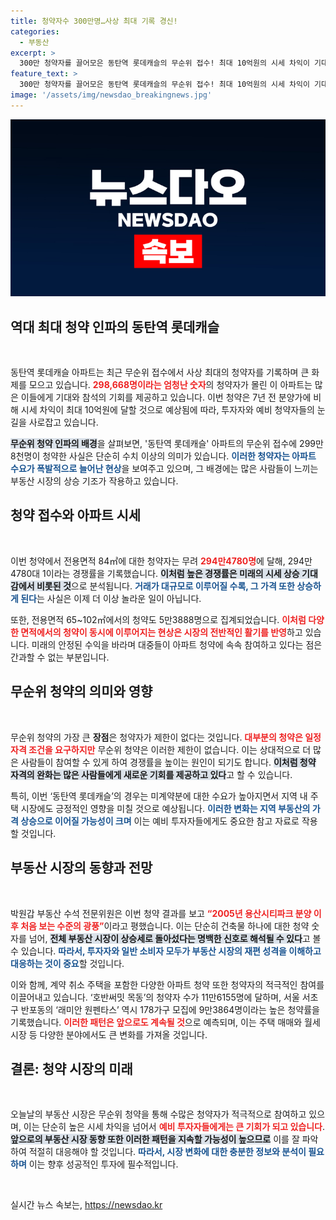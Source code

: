 ```yaml
---
title: 청약자수 300만명…사상 최대 기록 경신!
categories:
  - 부동산
excerpt: >
  300만 청약자를 끌어모은 동탄역 롯데캐슬의 무순위 접수! 최대 10억원의 시세 차익이 기대되는 이 아파트에 대한 열풍이 거세다. 역대 청약자 수를 경신한 이 기록적인 경쟁은 과연 어떻게 이루어졌을까?
feature_text: >
  300만 청약자를 끌어모은 동탄역 롯데캐슬의 무순위 접수! 최대 10억원의 시세 차익이 기대되는 이 아파트에 대한 열풍이 거세다. 역대 청약자 수를 경신한 이 기록적인 경쟁은 과연 어떻게 이루어졌을까?
image: '/assets/img/newsdao_breakingnews.jpg'
---
```


<p><img src="/assets/img/newsdao_breakingnews.jpg" alt="firstkoreanews 속보" /></p>

<p><h2 data-ke-size="size26">역대 최대 청약 인파의 동탄역 롯데캐슬</h2><p data-ke-size="size16">&nbsp;</p></p>

<p>동탄역 롯데캐슬 아파트는 최근 무순위 접수에서 사상 최대의 청약자를 기록하며 큰 화제를 모으고 있습니다. <b><span style="color: #ee2323;">298,668명이라는 엄청난 숫자</span></b>의 청약자가 몰린 이 아파트는 많은 이들에게 기대와 참석의 기회를 제공하고 있습니다. 이번 청약은 7년 전 분양가에 비해 시세 차익이 최대 10억원에 달할 것으로 예상됨에 따라, 투자자와 예비 청약자들의 눈길을 사로잡고 있습니다.</p>

<p><b><span style="background-color: #21538527;">무순위 청약 인파의 배경</span></b>을 살펴보면, '동탄역 롯데캐슬' 아파트의 무순위 접수에 299만8천명이 청약한 사실은 단순히 수치 이상의 의미가 있습니다. <b><span style="color: #1a5490;">이러한 청약자는 아파트 수요가 폭발적으로 늘어난 현상</span></b>을 보여주고 있으며, 그 배경에는 많은 사람들이 느끼는 부동산 시장의 상승 기조가 작용하고 있습니다.</p>

<p><h2 data-ke-size="size26">청약 접수와 아파트 시세</h2><p data-ke-size="size16">&nbsp;</p></p>

<p>이번 청약에서 전용면적 84㎡에 대한 청약자는 무려 <b><span style="color: #ee2323;">294만4780명</span></b>에 달해, 294만4780대 1이라는 경쟁률을 기록했습니다. <b><span style="background-color: #21538527;">이처럼 높은 경쟁률은 미래의 시세 상승 기대감에서 비롯된 것</span></b>으로 분석됩니다. <b><span style="color: #1a5490;">거래가 대규모로 이루어질 수록, 그 가격 또한 상승하게 된다</span></b>는 사실은 이제 더 이상 놀라운 일이 아닙니다.</p>

<p>또한, 전용면적 65~102㎡에서의 청약도 5만3888명으로 집계되었습니다. <b><span style="color: #ee2323;">이처럼 다양한 면적에서의 청약이 동시에 이루어지는 현상은 시장의 전반적인 활기를 반영</span></b>하고 있습니다. 미래의 안정된 수익을 바라며 대중들이 아파트 청약에 속속 참여하고 있다는 점은 간과할 수 없는 부분입니다.</p>

<p><h2 data-ke-size="size26">무순위 청약의 의미와 영향</h2><p data-ke-size="size16">&nbsp;</p></p>

<p>무순위 청약의 가장 큰 <strong>장점</strong>은 청약자가 제한이 없다는 것입니다. <b><span style="color: #ee2323;">대부분의 청약은 일정 자격 조건을 요구하지만</span></b> 무순위 청약은 이러한 제한이 없습니다. 이는 상대적으로 더 많은 사람들이 참여할 수 있게 하여 경쟁률을 높이는 원인이 되기도 합니다. <b><span style="background-color: #21538527;">이처럼 청약 자격의 완화는 많은 사람들에게 새로운 기회를 제공하고 있다</span></b>고 할 수 있습니다.</p>

<p>특히, 이번 ‘동탄역 롯데캐슬’의 경우는 미계약분에 대한 수요가 높아지면서 지역 내 주택 시장에도 긍정적인 영향을 미칠 것으로 예상됩니다. <b><span style="color: #1a5490;">이러한 변화는 지역 부동산의 가격 상승으로 이어질 가능성이 크며</span></b> 이는 예비 투자자들에게도 중요한 참고 자료로 작용할 것입니다.</p>

<p><h2 data-ke-size="size26">부동산 시장의 동향과 전망</h2><p data-ke-size="size16">&nbsp;</p></p>

<p>박원갑 부동산 수석 전문위원은 이번 청약 결과를 보고 <b><span style="color: #ee2323;">“2005년 용산시티파크 분양 이후 처음 보는 수준의 광풍”</span></b>이라고 평했습니다. 이는 단순히 건축물 하나에 대한 청약 숫자를 넘어, <b><span style="background-color: #21538527;">전체 부동산 시장이 상승세로 돌아섰다는 명백한 신호로 해석될 수 있다</span></b>고 볼 수 있습니다. <b><span style="color: #1a5490;">따라서, 투자자와 일반 소비자 모두가 부동산 시장의 재편 성격을 이해하고 대응하는 것이 중요</span></b>할 것입니다.</p>

<p>이와 함께, 계약 취소 주택을 포함한 다양한 아파트 청약 또한 청약자의 적극적인 참여를 이끌어내고 있습니다. ‘호반써밋 목동’의 청약자 수가 11만6155명에 달하며, 서울 서초구 반포동의 ‘래미안 원펜타스’ 역시 178가구 모집에 9만3864명이라는 높은 청약률을 기록했습니다. <b><span style="color: #ee2323;">이러한 패턴은 앞으로도 계속될 것</span></b>으로 예측되며, 이는 주택 매매와 월세 시장 등 다양한 분야에서도 큰 변화를 가져올 것입니다.</p>

<p><h2 data-ke-size="size26">결론: 청약 시장의 미래</h2><p data-ke-size="size16">&nbsp;</p></p>

<p>오늘날의 부동산 시장은 무순위 청약을 통해 수많은 청약자가 적극적으로 참여하고 있으며, 이는 단순히 높은 시세 차익을 넘어서 <b><span style="color: #ee2323;">예비 투자자들에게는 큰 기회가 되고 있습니다</span></b>. <b><span style="background-color: #21538527;">앞으로의 부동산 시장 동향 또한 이러한 패턴을 지속할 가능성이 높으므로</span></b> 이를 잘 파악하여 적절히 대응해야 할 것입니다. <b><span style="color: #1a5490;">따라서, 시장 변화에 대한 충분한 정보와 분석이 필요하며</span></b> 이는 향후 성공적인 투자에 필수적입니다. </p>

<p data-ke-size="size16">&nbsp;</p>
실시간 뉴스 속보는, <a href="https://newsdao.kr" rel="dofollow">https://newsdao.kr</a>


